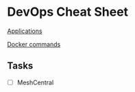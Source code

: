 # DevOps Cheat Sheet

[Applications](apps/README.md)

[Docker commands](commands/docker.md)

## Tasks

- [ ] MeshCentral
